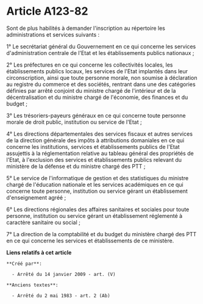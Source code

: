 # Article A123-82

Sont de plus habilités à demander l'inscription au répertoire les administrations et services suivants :

1° Le secrétariat général du Gouvernement en ce qui concerne les services d'administration centrale de l'Etat et les
établissements publics nationaux ;

2° Les préfectures en ce qui concerne les collectivités locales, les établissements publics locaux, les services de l'Etat
implantés dans leur circonscription, ainsi que toute personne morale, non soumise à déclaration au registre du commerce et
des sociétés, rentrant dans une des catégories définies par arrêté conjoint du ministre chargé de l'intérieur et de la
décentralisation et du ministre chargé de l'économie, des finances et du budget ;

3° Les trésoriers-payeurs généraux en ce qui concerne toute personne morale de droit public, institution ou service de
l'Etat ;

4° Les directions départementales des services fiscaux et autres services de la direction générale des impôts à attributions
domaniales en ce qui concerne les institutions, services et établissements publics de l'Etat assujettis à la réglementation
relative au tableau général des propriétés de l'Etat, à l'exclusion des services et établissements publics relevant du
ministère de la défense et du ministre chargé des PTT ;

5° Le service de l'informatique de gestion et des statistiques du ministre chargé de l'éducation nationale et les services
académiques en ce qui concerne toute personne, institution ou service gérant un établissement d'enseignement agréé ;

6° Les directions régionales des affaires sanitaires et sociales pour toute personne, institution ou service gérant un
établissement réglementé à caractère sanitaire ou social ;

7° La direction de la comptabilité et du budget du ministère chargé des PTT en ce qui concerne les services et établissements
de ce ministère.

**Liens relatifs à cet article**

	**Créé par**:

	  - Arrêté du 14 janvier 2009 - art. (V)

	**Anciens textes**:

	  - Arrêté du 2 mai 1983 - art. 2 (Ab)
